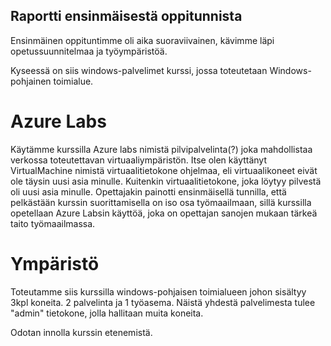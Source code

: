 ## Raportti ensinmäisestä oppitunnista

Ensinmäinen oppituntimme oli aika suoraviivainen, kävimme läpi opetussuunnitelmaa ja työympäristöä. 

Kyseessä on siis windows-palvelimet kurssi, jossa toteutetaan Windows-pohjainen toimialue. 

# Azure Labs

Käytämme kurssilla Azure labs nimistä pilvipalvelinta(?) joka mahdollistaa verkossa toteutettavan virtuaaliympäristön. Itse olen käyttänyt VirtualMachine nimistä virtuaalitietokone ohjelmaa, eli virtuaalikoneet eivät ole täysin uusi asia minulle. Kuitenkin virtuaalitietokone, joka löytyy pilvestä oli uusi asia minulle. Opettajakin painotti ensinmäisellä tunnilla, että pelkästään kurssin suorittamisella on iso osa työmaailmaan, sillä kurssilla opetellaan Azure Labsin käyttöä, joka on opettajan sanojen mukaan tärkeä taito työmaailmassa.

# Ympäristö

Toteutamme siis kurssilla windows-pohjaisen toimialueen johon sisältyy 3kpl koneita. 2 palvelinta ja 1 työasema. Näistä yhdestä palvelimesta tulee "admin" tietokone, jolla hallitaan muita koneita.

Odotan innolla kurssin etenemistä.
